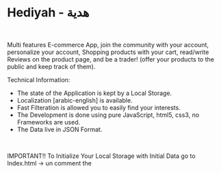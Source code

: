 # Hediyah - هدية
<br>

Multi features E-commerce App, join the community with your account, personalize your account, Shopping products with your cart, read/write Reviews on the product page, and be a trader! (offer your products to the public and keep track of them).
<br>

Technical Information:<br>
- The state of the Application is kept by a Local Storage.<br>
- Localization [arabic-english] is available.<br>
- Fast Filteration is allowed you to easily find your interests.<br>
- The Development is done using pure JavaScript, html5, css3, no Frameworks are used.<br>
- The Data live in JSON Format.
<br>

IMPORTANT!!
To Initialize Your Local Storage with Initial Data
go to Index.html -> un comment the <script></> of RawData.js -> Then re-Comment it to avoid overwriting after each refresh!
<br>

It is my First end-to-end Project in my Career in Ramadan 2019
